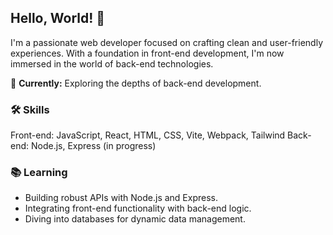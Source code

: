 ## Hello, World! 👋

I'm a passionate web developer focused on crafting clean and user-friendly experiences. With a foundation in front-end development, I'm now immersed in the world of back-end technologies.

🔭 **Currently:** Exploring the depths of back-end development.

### 🛠️ Skills

Front-end: JavaScript, React, HTML, CSS, Vite, Webpack, Tailwind
Back-end: Node.js, Express (in progress)

### 📚 Learning

- Building robust APIs with Node.js and Express.
- Integrating front-end functionality with back-end logic.
- Diving into databases for dynamic data management.

<!---
chris-bentley-git/chris-bentley-git is a ✨ special ✨ repository because its `README.md` (this file) appears on your GitHub profile.
You can click the Preview link to take a look at your changes.
--->
